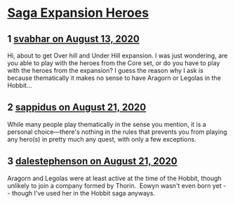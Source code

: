# [Saga Expansion Heroes](https://community.fantasyflightgames.com/topic/310464-saga-expansion-heroes/)

## 1 [svabhar on August 13, 2020](https://community.fantasyflightgames.com/topic/310464-saga-expansion-heroes/?do=findComment&comment=3973748)

Hi, about to get Over hill and Under Hill expansion. I was just wondering, are you able to play with the heroes from the Core set, or do you have to play with the heroes from the expansion? I guess the reason why I ask is because thematically it makes no sense to have Aragorn or Legolas in the Hobbit...

## 2 [sappidus on August 21, 2020](https://community.fantasyflightgames.com/topic/310464-saga-expansion-heroes/?do=findComment&comment=3977187)

While many people play thematically in the sense you mention, it is a personal choice—there's nothing in the rules that prevents you from playing any hero(s) in pretty much any quest, with only a few exceptions.

## 3 [dalestephenson on August 21, 2020](https://community.fantasyflightgames.com/topic/310464-saga-expansion-heroes/?do=findComment&comment=3977227)

Aragorn and Legolas were at least active at the time of the Hobbit, though unlikely to join a company formed by Thorin.  Eowyn wasn't even born yet -- though I've used her in the Hobbit saga anyways.

